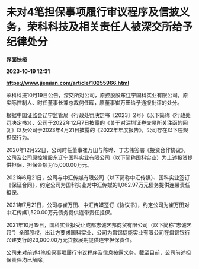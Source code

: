 # 未对4笔担保事项履行审议程序及信披义务，荣科科技及相关责任人被深交所给予纪律处分
**界面快报**

**2023-10-19 12:31**

**https://www.jiemian.com/article/10255966.html**

荣科科技10月19日公告，深交所对公司，原控股股东辽宁国科实业有限公司，原实际控制人、时任董事长兼总裁何任晖，原董事崔万田给予通报批评的处分。

根据中国证监会辽宁监管局《行政处罚决定书〔2023〕2号》（以下简称《行政处罚决定书》）、公司于2022年12月7日披露的《关于对深圳证券交易所关注函的回复》以及公司于2023年4月21日披露的《2022年年度报告》，公司存在以下违规担保行为。

2020年12月22日，公司时任董事崔万田与陈晔、丁志伟签署《投资合作协议》，公司及公司原控股股东辽宁国科实业有限公司（以下简称国科实业）为上述投资提供担保，担保金额为15,000.00万元。

2021年6月21日，公司与中汇传媒有限公司（以下简称中汇传媒）、国科实业签订《保证合同》，约定公司为国科实业对中汇传媒的1,062.97万元债务提供连带责任担保。

2021年7月21日，公司与崔万田、中汇传媒签订《协议书》，约定公司为崔万田对中汇传媒1,520.00万元债务提供连带责任担保。

2021年10月19日，国科实业拟受让成都志诚艺邦商贸有限公司（以下简称“志诚艺邦”）全部股权，出让方要求国科实业、公司为盘锦捷能实业有限公司在盘锦银行兴建支行的23,000.00万元贷款展期提供连带担保责任。

公司未对前述4笔担保事项履行审议程序及信息披露义务。截至目前，公司前述担保责任均已解除。